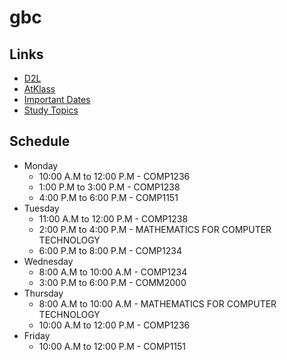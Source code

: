 # gbc

## Links
- [D2L](https://learn.georgebrown.ca)
- [AtKlass](https://app.atklass.com)
- [Important Dates](https://www.georgebrown.ca/current-students/important-dates?term=27246&category=131)
- [Study Topics](https://github.com/moairockman/gbc/blob/main/comp1238.md)

## Schedule
- Monday
  - 10:00 A.M to 12:00 P.M - COMP1236
  - 1:00 P.M to 3:00 P.M - COMP1238
  - 4:00 P.M to 6:00 P.M - COMP1151
- Tuesday
  - 11:00 A.M to 12:00 P.M - COMP1238
  - 2:00 P.M to 4:00 P.M - MATHEMATICS FOR COMPUTER TECHNOLOGY
  - 6:00 P.M to 8:00 P.M - COMP1234
- Wednesday
  - 8:00 A.M to 10:00 A.M - COMP1234
  - 3:00 P.M to 6:00 P.M - COMM2000
- Thursday
  - 8:00 A.M to 10:00 A.M - MATHEMATICS FOR COMPUTER TECHNOLOGY
  - 10:00 A.M to 12:00 P.M - COMP1236
- Friday
  - 10:00 A.M to 12:00 P.M - COMP1151
